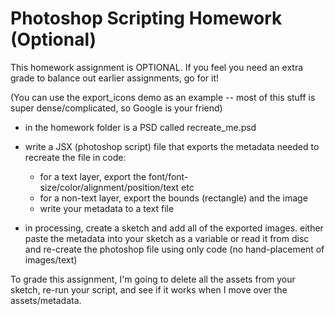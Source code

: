 # Photoshop Scripting Homework (Optional)

This homework assignment is OPTIONAL. If you feel you need an extra grade to balance out earlier assignments, go for it!

(You can use the export_icons demo as an example -- most of this stuff is super dense/complicated, so Google is your friend)


* in the homework folder is a PSD called recreate_me.psd
* write a JSX (photoshop script) file that exports the metadata needed to recreate the file in code:
    * for a text layer, export the font/font-size/color/alignment/position/text etc
    * for a non-text layer, export the bounds (rectangle) and the image
    * write your metadata to a text file
    
* in processing, create a sketch and add all of the exported images. either paste the metadata into your sketch as a variable or read it from disc and re-create the photoshop file using only code (no hand-placement of images/text)


To grade this assignment, I'm going to delete all the assets from your sketch, re-run your script, and see if it works when I move over the assets/metadata.





